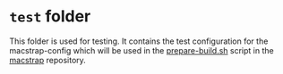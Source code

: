 # `test` folder
This folder is used for testing. It contains the test configuration for the macstrap-config which will be 
used in the [prepare-build.sh](https://github.com/guylabs/macstrap/blob/master/test/prepare-build.sh) script 
in the [macstrap](https://github.com/guylabs/macstrap) repository.


